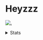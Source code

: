 # Heyzzz  

[![.](https://skillicons.dev/icons?i=js,java)](https://skillicons.dev)  

<details>
<summary>Stats</summary
<!--START_SECTION:waka-->

```txt
TypeScript   5 hrs 59 mins   ███████████████████████▒░   92.73 %
JSON         15 mins         █░░░░░░░░░░░░░░░░░░░░░░░░   04.04 %
JavaScript   8 mins          ▓░░░░░░░░░░░░░░░░░░░░░░░░   02.22 %
Other        2 mins          ▒░░░░░░░░░░░░░░░░░░░░░░░░   00.75 %
CSS          0 secs          ░░░░░░░░░░░░░░░░░░░░░░░░░   00.25 %
```

<!--END_SECTION:waka-->
</details>
